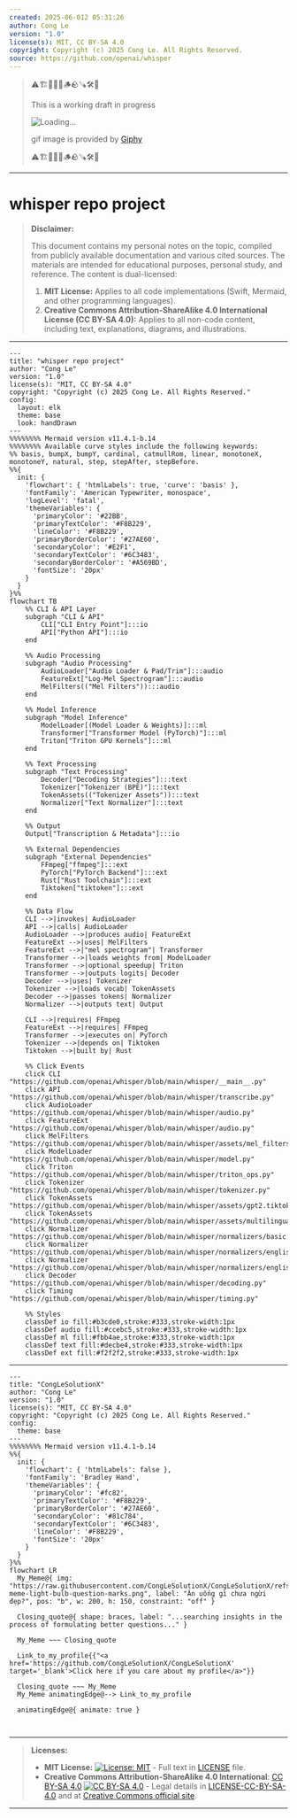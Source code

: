 ```yaml
---
created: 2025-06-012 05:31:26
author: Cong Le
version: "1.0"
license(s): MIT, CC BY-SA 4.0
copyright: Copyright (c) 2025 Cong Le. All Rights Reserved.
source: https://github.com/openai/whisper
---
```



> ⚠️🏗️🚧🦺🧱🪵🪨🪚🛠️👷
> 
> This is a working draft in progress
> 
> ![Loading...](https://media2.giphy.com/media/v1.Y2lkPTc5MGI3NjExdXZ4MGpmYmw1azl4ajBjaml2dXBob2NtYjA5a3BxY2xobzNmdWZnZCZlcD12MV9pbnRlcm5hbF9naWZfYnlfaWQmY3Q9Zw/MMUJuyQBqvBuw/giphy.gif)
>
> gif image is provided by [Giphy](https://giphy.com)
> 
> ⚠️🏗️🚧🦺🧱🪵🪨🪚🛠️👷


----




# whisper repo project
> **Disclaimer:**
>
> This document contains my personal notes on the topic,
> compiled from publicly available documentation and various cited sources.
> The materials are intended for educational purposes, personal study, and reference.
> The content is dual-licensed:
> 1. **MIT License:** Applies to all code implementations (Swift, Mermaid, and other programming languages).
> 2. **Creative Commons Attribution-ShareAlike 4.0 International License (CC BY-SA 4.0):** Applies to all non-code content, including text, explanations, diagrams, and illustrations.
---


```mermaid
---
title: "whisper repo project"
author: "Cong Le"
version: "1.0"
license(s): "MIT, CC BY-SA 4.0"
copyright: "Copyright (c) 2025 Cong Le. All Rights Reserved."
config:
  layout: elk
  theme: base
  look: handDrawn
---
%%%%%%%% Mermaid version v11.4.1-b.14
%%%%%%%% Available curve styles include the following keywords:
%% basis, bumpX, bumpY, cardinal, catmullRom, linear, monotoneX, monotoneY, natural, step, stepAfter, stepBefore.
%%{
  init: {
    'flowchart': { 'htmlLabels': true, 'curve': 'basis' },
    'fontFamily': 'American Typewriter, monospace',
    'logLevel': 'fatal',
    'themeVariables': {
      'primaryColor': '#22BB',
      'primaryTextColor': '#F8B229',
      'lineColor': '#F8B229',
      'primaryBorderColor': '#27AE60',
      'secondaryColor': '#E2F1',
      'secondaryTextColor': '#6C3483',
      'secondaryBorderColor': '#A569BD',
      'fontSize': '20px'
    }
  }
}%%
flowchart TB
    %% CLI & API Layer
    subgraph "CLI & API"
        CLI["CLI Entry Point"]:::io
        API["Python API"]:::io
    end

    %% Audio Processing
    subgraph "Audio Processing" 
        AudioLoader["Audio Loader & Pad/Trim"]:::audio
        FeatureExt["Log-Mel Spectrogram"]:::audio
        MelFilters(("Mel Filters")):::audio
    end

    %% Model Inference
    subgraph "Model Inference"
        ModelLoader[(Model Loader & Weights)]:::ml
        Transformer["Transformer Model (PyTorch)"]:::ml
        Triton["Triton GPU Kernels"]:::ml
    end

    %% Text Processing
    subgraph "Text Processing"
        Decoder["Decoding Strategies"]:::text
        Tokenizer["Tokenizer (BPE)"]:::text
        TokenAssets(("Tokenizer Assets")):::text
        Normalizer["Text Normalizer"]:::text
    end

    %% Output
    Output["Transcription & Metadata"]:::io

    %% External Dependencies
    subgraph "External Dependencies"
        FFmpeg["ffmpeg"]:::ext
        PyTorch["PyTorch Backend"]:::ext
        Rust["Rust Toolchain"]:::ext
        Tiktoken["tiktoken"]:::ext
    end

    %% Data Flow
    CLI -->|invokes| AudioLoader
    API -->|calls| AudioLoader
    AudioLoader -->|produces audio| FeatureExt
    FeatureExt -->|uses| MelFilters
    FeatureExt -->|"mel spectrogram"| Transformer
    Transformer -->|loads weights from| ModelLoader
    Transformer -->|optional speedup| Triton
    Transformer -->|outputs logits| Decoder
    Decoder -->|uses| Tokenizer
    Tokenizer -->|loads vocab| TokenAssets
    Decoder -->|passes tokens| Normalizer
    Normalizer -->|outputs text| Output

    CLI -->|requires| FFmpeg
    FeatureExt -->|requires| FFmpeg
    Transformer -->|executes on| PyTorch
    Tokenizer -->|depends on| Tiktoken
    Tiktoken -->|built by| Rust

    %% Click Events
    click CLI "https://github.com/openai/whisper/blob/main/whisper/__main__.py"
    click API "https://github.com/openai/whisper/blob/main/whisper/transcribe.py"
    click AudioLoader "https://github.com/openai/whisper/blob/main/whisper/audio.py"
    click FeatureExt "https://github.com/openai/whisper/blob/main/whisper/audio.py"
    click MelFilters "https://github.com/openai/whisper/blob/main/whisper/assets/mel_filters.npz"
    click ModelLoader "https://github.com/openai/whisper/blob/main/whisper/model.py"
    click Triton "https://github.com/openai/whisper/blob/main/whisper/triton_ops.py"
    click Tokenizer "https://github.com/openai/whisper/blob/main/whisper/tokenizer.py"
    click TokenAssets "https://github.com/openai/whisper/blob/main/whisper/assets/gpt2.tiktoken"
    click TokenAssets "https://github.com/openai/whisper/blob/main/whisper/assets/multilingual.tiktoken"
    click Normalizer "https://github.com/openai/whisper/blob/main/whisper/normalizers/basic.py"
    click Normalizer "https://github.com/openai/whisper/blob/main/whisper/normalizers/english.py"
    click Normalizer "https://github.com/openai/whisper/blob/main/whisper/normalizers/english.json"
    click Decoder "https://github.com/openai/whisper/blob/main/whisper/decoding.py"
    click Timing "https://github.com/openai/whisper/blob/main/whisper/timing.py"

    %% Styles
    classDef io fill:#b3cde0,stroke:#333,stroke-width:1px
    classDef audio fill:#ccebc5,stroke:#333,stroke-width:1px
    classDef ml fill:#fbb4ae,stroke:#333,stroke-width:1px
    classDef text fill:#decbe4,stroke:#333,stroke-width:1px
    classDef ext fill:#f2f2f2,stroke:#333,stroke-width:1px
```

---

<!-- 
```mermaid
%% Current Mermaid version
info
```  -->


```mermaid
---
title: "CongLeSolutionX"
author: "Cong Le"
version: "1.0"
license(s): "MIT, CC BY-SA 4.0"
copyright: "Copyright (c) 2025 Cong Le. All Rights Reserved."
config:
  theme: base
---
%%%%%%%% Mermaid version v11.4.1-b.14
%%{
  init: {
    'flowchart': { 'htmlLabels': false },
    'fontFamily': 'Bradley Hand',
    'themeVariables': {
      'primaryColor': '#fc82',
      'primaryTextColor': '#F8B229',
      'primaryBorderColor': '#27AE60',
      'secondaryColor': '#81c784',
      'secondaryTextColor': '#6C3483',
      'lineColor': '#F8B229',
      'fontSize': '20px'
    }
  }
}%%
flowchart LR
  My_Meme@{ img: "https://raw.githubusercontent.com/CongLeSolutionX/CongLeSolutionX/refs/heads/main/assets/images/My-meme-light-bulb-question-marks.png", label: "Ăn uống gì chưa ngừi đẹp?", pos: "b", w: 200, h: 150, constraint: "off" }

  Closing_quote@{ shape: braces, label: "...searching insights in the process of formulating better questions..." }
    
  My_Meme ~~~ Closing_quote
    
  Link_to_my_profile{{"<a href='https://github.com/CongLeSolutionX/CongLeSolutionX' target='_blank'>Click here if you care about my profile</a>"}}

  Closing_quote ~~~ My_Meme
  My_Meme animatingEdge@--> Link_to_my_profile
  
  animatingEdge@{ animate: true }



```

---
>**Licenses:**
>
>- **MIT License:**  [![License: MIT](https://img.shields.io/badge/License-MIT-yellow.svg)](LICENSE) - Full text in [LICENSE](LICENSE) file.
>- **Creative Commons Attribution-ShareAlike 4.0 International**: [CC BY-SA 4.0](https://creativecommons.org/licenses/by-sa/4.0/) [![CC BY-SA 4.0](https://licensebuttons.net/l/by-sa/4.0/88x31.png)](https://creativecommons.org/licenses/by-sa/4.0/) - Legal details in [LICENSE-CC-BY-SA-4.0](THE_PAST/LICENSE-CC-BY-SA-4.0) and at [Creative Commons official site](https://creativecommons.org/licenses/by-sa/4.0/).
>
---
